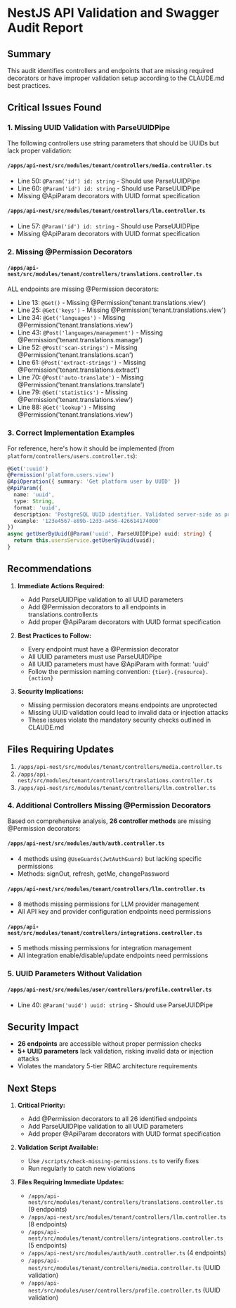 # NestJS API Validation and Swagger Audit Report

## Summary
This audit identifies controllers and endpoints that are missing required decorators or have improper validation setup according to the CLAUDE.md best practices.

## Critical Issues Found

### 1. Missing UUID Validation with ParseUUIDPipe

The following controllers use string parameters that should be UUIDs but lack proper validation:

#### `/apps/api-nest/src/modules/tenant/controllers/media.controller.ts`
- Line 50: `@Param('id') id: string` - Should use ParseUUIDPipe
- Line 60: `@Param('id') id: string` - Should use ParseUUIDPipe
- Missing @ApiParam decorators with UUID format specification

#### `/apps/api-nest/src/modules/tenant/controllers/llm.controller.ts`
- Line 57: `@Param('id') id: string` - Should use ParseUUIDPipe
- Missing @ApiParam decorators with UUID format specification

### 2. Missing @Permission Decorators

#### `/apps/api-nest/src/modules/tenant/controllers/translations.controller.ts`
ALL endpoints are missing @Permission decorators:
- Line 13: `@Get()` - Missing @Permission('tenant.translations.view')
- Line 25: `@Get('keys')` - Missing @Permission('tenant.translations.view')
- Line 34: `@Get('languages')` - Missing @Permission('tenant.translations.view')
- Line 43: `@Post('languages/management')` - Missing @Permission('tenant.translations.manage')
- Line 52: `@Post('scan-strings')` - Missing @Permission('tenant.translations.scan')
- Line 61: `@Post('extract-strings')` - Missing @Permission('tenant.translations.extract')
- Line 70: `@Post('auto-translate')` - Missing @Permission('tenant.translations.translate')
- Line 79: `@Get('statistics')` - Missing @Permission('tenant.translations.view')
- Line 88: `@Get('lookup')` - Missing @Permission('tenant.translations.view')

### 3. Correct Implementation Examples

For reference, here's how it should be implemented (from `platform/controllers/users.controller.ts`):

```typescript
@Get(':uuid')
@Permission('platform.users.view')
@ApiOperation({ summary: 'Get platform user by UUID' })
@ApiParam({ 
  name: 'uuid', 
  type: String, 
  format: 'uuid',
  description: 'PostgreSQL UUID identifier. Validated server-side as proper UUID.',
  example: '123e4567-e89b-12d3-a456-426614174000'
})
async getUserByUuid(@Param('uuid', ParseUUIDPipe) uuid: string) {
  return this.usersService.getUserByUuid(uuid);
}
```

## Recommendations

1. **Immediate Actions Required:**
   - Add ParseUUIDPipe validation to all UUID parameters
   - Add @Permission decorators to all endpoints in translations.controller.ts
   - Add proper @ApiParam decorators with UUID format specification

2. **Best Practices to Follow:**
   - Every endpoint must have a @Permission decorator
   - All UUID parameters must use ParseUUIDPipe
   - All UUID parameters must have @ApiParam with format: 'uuid'
   - Follow the permission naming convention: `{tier}.{resource}.{action}`

3. **Security Implications:**
   - Missing permission decorators means endpoints are unprotected
   - Missing UUID validation could lead to invalid data or injection attacks
   - These issues violate the mandatory security checks outlined in CLAUDE.md

## Files Requiring Updates

1. `/apps/api-nest/src/modules/tenant/controllers/media.controller.ts`
2. `/apps/api-nest/src/modules/tenant/controllers/translations.controller.ts`
3. `/apps/api-nest/src/modules/tenant/controllers/llm.controller.ts`

### 4. Additional Controllers Missing @Permission Decorators

Based on comprehensive analysis, **26 controller methods** are missing @Permission decorators:

#### `/apps/api-nest/src/modules/auth/auth.controller.ts`
- 4 methods using `@UseGuards(JwtAuthGuard)` but lacking specific permissions
- Methods: signOut, refresh, getMe, changePassword

#### `/apps/api-nest/src/modules/tenant/controllers/llm.controller.ts`
- 8 methods missing permissions for LLM provider management
- All API key and provider configuration endpoints need permissions

#### `/apps/api-nest/src/modules/tenant/controllers/integrations.controller.ts`
- 5 methods missing permissions for integration management
- All integration enable/disable/update endpoints need permissions

### 5. UUID Parameters Without Validation

#### `/apps/api-nest/src/modules/user/controllers/profile.controller.ts`
- Line 40: `@Param('uuid') uuid: string` - Should use ParseUUIDPipe

## Security Impact

- **26 endpoints** are accessible without proper permission checks
- **5+ UUID parameters** lack validation, risking invalid data or injection attacks
- Violates the mandatory 5-tier RBAC architecture requirements

## Next Steps

1. **Critical Priority:**
   - Add @Permission decorators to all 26 identified endpoints
   - Add ParseUUIDPipe validation to all UUID parameters
   - Add proper @ApiParam decorators with UUID format specification

2. **Validation Script Available:**
   - Use `/scripts/check-missing-permissions.ts` to verify fixes
   - Run regularly to catch new violations

3. **Files Requiring Immediate Updates:**
   - `/apps/api-nest/src/modules/tenant/controllers/translations.controller.ts` (9 endpoints)
   - `/apps/api-nest/src/modules/tenant/controllers/llm.controller.ts` (8 endpoints)
   - `/apps/api-nest/src/modules/tenant/controllers/integrations.controller.ts` (5 endpoints)
   - `/apps/api-nest/src/modules/auth/auth.controller.ts` (4 endpoints)
   - `/apps/api-nest/src/modules/tenant/controllers/media.controller.ts` (UUID validation)
   - `/apps/api-nest/src/modules/user/controllers/profile.controller.ts` (UUID validation)